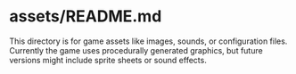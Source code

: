 # assets/README.md
This directory is for game assets like images, sounds, or configuration files.
Currently the game uses procedurally generated graphics, but future versions
might include sprite sheets or sound effects.
